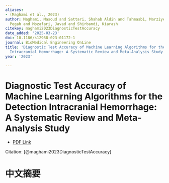 ```yaml
---
aliases:
- (Maghami et al., 2023)
author: Maghami, Masoud and Sattari, Shahab Aldin and Tahmasbi, Marziyeh and Panahi,
  Pegah and Mozafari, Javad and Shirbandi, Kiarash
citekey: maghami2023DiagnosticTestAccuracy
date_added: '2025-03-23'
doi: 10.1186/s12938-023-01172-1
journal: BioMedical Engineering OnLine
title: 'Diagnostic Test Accuracy of Machine Learning Algorithms for the Detection
  Intracranial Hemorrhage: A Systematic Review and Meta-Analysis Study'
year: '2023'

---
```

# Diagnostic Test Accuracy of Machine Learning Algorithms for the Detection Intracranial Hemorrhage: A Systematic Review and Meta-Analysis Study
- [PDF Link](zotero://open-pdf/library/items/XG87F5VZ)

Citation: [@maghami2023DiagnosticTestAccuracy]

# 中文摘要
